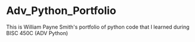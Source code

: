 # Adv_Python_Portfolio
This is William Payne Smith's portfolio of python code that I learned during BISC 450C (ADV Python)

